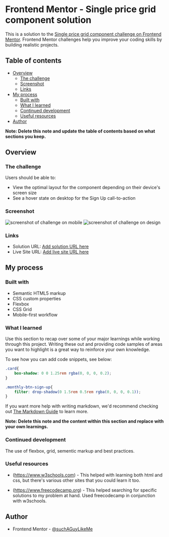 # Frontend Mentor - Single price grid component solution

This is a solution to the [Single price grid component challenge on Frontend Mentor](https://www.frontendmentor.io/challenges/single-price-grid-component-5ce41129d0ff452fec5abbbc). Frontend Mentor challenges help you improve your coding skills by building realistic projects. 

## Table of contents

- [Overview](#overview)
  - [The challenge](#the-challenge)
  - [Screenshot](#screenshot)
  - [Links](#links)
- [My process](#my-process)
  - [Built with](#built-with)
  - [What I learned](#what-i-learned)
  - [Continued development](#continued-development)
  - [Useful resources](#useful-resources)
- [Author](#author)


**Note: Delete this note and update the table of contents based on what sections you keep.**

## Overview

### The challenge

Users should be able to:

- View the optimal layout for the component depending on their device's screen size
- See a hover state on desktop for the Sign Up call-to-action

### Screenshot

![screenshot of challenge on mobile](./screenshots/mobile-design.PNG.jpg)
![screenshot of challenge on design](./screenshots/desktop-design.PNG.jpg)

### Links

- Solution URL: [Add solution URL here](https://your-solution-url.com)
- Live Site URL: [Add live site URL here](https://your-live-site-url.com)

## My process

### Built with

- Semantic HTML5 markup
- CSS custom properties
- Flexbox
- CSS Grid
- Mobile-first workflow

### What I learned

Use this section to recap over some of your major learnings while working through this project. Writing these out and providing code samples of areas you want to highlight is a great way to reinforce your own knowledge.

To see how you can add code snippets, see below:

```css
.card{
    box-shadow: 0 0 1.25rem rgba(0, 0, 0, 0.2);
}

.monthly-btn-sign-up{
    filter: drop-shadow(0 1.5rem 0.5rem rgba(0, 0, 0, 0.1));
}
```

If you want more help with writing markdown, we'd recommend checking out [The Markdown Guide](https://www.markdownguide.org/) to learn more.

**Note: Delete this note and the content within this section and replace with your own learnings.**

### Continued development

The use of flexbox, grid, sementic markup and best practices.

### Useful resources

- (https://www.w3schools.com) - This helped with learning both html and css, but there's various other sites that you could learn it too.

- (https://www.freecodecamp.org) - This helped searching for specific solutions to my problem at hand. Used freecodecamp in conjunction with w3schools.

## Author

- Frontend Mentor - [@suchAGuyLikeMe](https://www.frontendmentor.io/profile/suchAGuyLikeMe)
